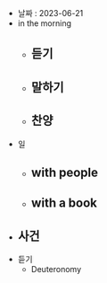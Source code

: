 - 날짜 : 2023-06-21
- in the morning
	- 듣기
		- 
	- 말하기
		-   
	- 찬양
		- 
- 일
	- with people
		- 
	- with a book
		- 
- 사건
	- 
- 듣기
	- Deuteronomy 
